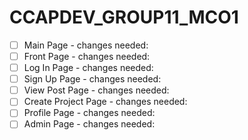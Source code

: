 # CCAPDEV_GROUP11_MCO1

- [ ] Main Page
      - changes needed:
- [ ] Front Page
      - changes needed:
- [ ] Log In Page
      - changes needed:
- [ ] Sign Up Page
      - changes needed:
- [ ] View Post Page
      - changes needed:
- [ ] Create Project Page
      - changes needed:
- [ ] Profile Page
      - changes needed:
- [ ] Admin Page
      - changes needed:
